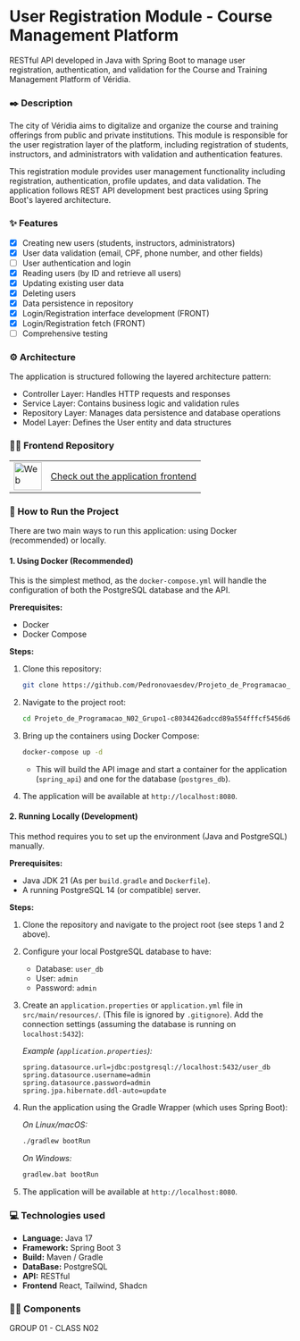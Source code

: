 # User Registration Module - Course Management Platform

RESTful API developed in Java with Spring Boot to manage user registration, authentication, and validation for the Course and Training Management Platform of Véridia.

### ✒️ Description

The city of Véridia aims to digitalize and organize the course and training offerings from public and private institutions. This module is responsible for the user registration layer of the platform, including registration of students, instructors, and administrators with validation and authentication features.

This registration module provides user management functionality including registration, authentication, profile updates, and data validation. The application follows REST API development best practices using Spring Boot's layered architecture. 

### ✨ Features

- [x] Creating new users (students, instructors, administrators)
- [x] User data validation (email, CPF, phone number, and other fields)
- [ ] User authentication and login
- [x] Reading users (by ID and retrieve all users)
- [x] Updating existing user data
- [x] Deleting users
- [x] Data persistence in repository
- [x] Login/Registration interface development (FRONT)
- [x] Login/Registration fetch (FRONT)
- [ ] Comprehensive testing

### ⚙️ Architecture
The application is structured following the layered architecture pattern:

- Controller Layer: Handles HTTP requests and responses
- Service Layer: Contains business logic and validation rules
- Repository Layer: Manages data persistence and database operations
- Model Layer: Defines the User entity and data structures

### 👨‍💻 Frontend Repository
<table>
  <tr>
    <td valign="middle">
      <a href="https://github.com/EricMariano/projeto_de_programacao_n02_grupo1_front.git" target="_blank">
      <img src="https://www.svgrepo.com/show/484158/web-page-browser-window.svg" height="50" width="50" alt="Web page icon">
      </a>
      </td>
      <td valign="middle">
      <a href="https://github.com/EricMariano/Projeto_de_Programacao_N02_Grupo1_Front.git" target="_blank">
      Check out the application frontend
      </a>
    </td>
  </tr>
</table>

### 🚀 How to Run the Project

There are two main ways to run this application: using Docker (recommended) or locally.

#### 1. Using Docker (Recommended)

This is the simplest method, as the `docker-compose.yml` will handle the configuration of both the PostgreSQL database and the API.

**Prerequisites:**
* Docker
* Docker Compose

**Steps:**

1.  Clone this repository:
    ```bash
    git clone https://github.com/Pedronovaesdev/Projeto_de_Programacao_N02_Grupo1
    ```

2.  Navigate to the project root:
    ```bash
    cd Projeto_de_Programacao_N02_Grupo1-c8034426adccd89a554fffcf5456d6a8fd379fe8
    ```

3.  Bring up the containers using Docker Compose:
    ```bash
    docker-compose up -d
    ```
    * This will build the API image and start a container for the application (`spring_api`) and one for the database (`postgres_db`).

4.  The application will be available at `http://localhost:8080`.

#### 2. Running Locally (Development)

This method requires you to set up the environment (Java and PostgreSQL) manually.

**Prerequisites:**
* Java JDK 21 (As per `build.gradle` and `Dockerfile`).
* A running PostgreSQL 14 (or compatible) server.

**Steps:**

1.  Clone the repository and navigate to the project root (see steps 1 and 2 above).

2.  Configure your local PostgreSQL database to have:
    * Database: `user_db`
    * User: `admin`
    * Password: `admin`

3.  Create an `application.properties` or `application.yml` file in `src/main/resources/`. (This file is ignored by `.gitignore`). Add the connection settings (assuming the database is running on `localhost:5432`):

    *Example (`application.properties`):*
    ```properties
    spring.datasource.url=jdbc:postgresql://localhost:5432/user_db
    spring.datasource.username=admin
    spring.datasource.password=admin
    spring.jpa.hibernate.ddl-auto=update
    ```

4.  Run the application using the Gradle Wrapper (which uses Spring Boot):

    *On Linux/macOS:*
    ```bash
    ./gradlew bootRun
    ```
    *On Windows:*
    ```bash
    gradlew.bat bootRun
    ```
5.  The application will be available at `http://localhost:8080`.

### 💻 Technologies used

* **Language:** Java 17
* **Framework:** Spring Boot 3
* **Build:** Maven / Gradle
* **DataBase:** PostgreSQL
* **API:** RESTful
* **Frontend** React, Tailwind, Shadcn

### 👨‍💻 Components
GROUP 01 - CLASS N02
